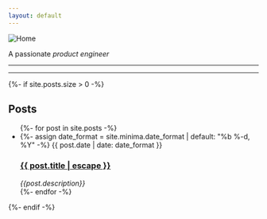 ```yaml
---
layout: default
---
```


<img src="{{ site.github.url }}/assets/img/home.jpg" alt="Home" />

<script>
  var traits = ['problem solver', 'team player', 'product engineer'];
  textSequence(0);
  function textSequence(i) {
    if (traits.length > i) {
      setTimeout(function() {
        document.getElementById("sequence").innerHTML = traits[i];
        textSequence(++i);
      }, 2000);
    } else if (traits.length == i) {
       textSequence(0);
    }
 }
</script>

<p> A passionate <i id="sequence">product engineer</i></p>
<hr>
<hr>

{%- if site.posts.size > 0 -%}

  <h2 class="post-list-heading">Posts</h2>

  <ul class="post-list">
    {%- for post in site.posts -%}
    <li>
      {%- assign date_format = site.minima.date_format | default: "%b %-d, %Y" -%}
      <span class="post-meta">{{ post.date | date: date_format }}</span>
      <h3>
        <a class="post-link" href="{{ post.url | relative_url }}">
          {{ post.title | escape }}
        </a>
      </h3>
      <i>{{post.description}}</i>
    </li>
    {%- endfor -%}
  </ul>
{%- endif -%}
